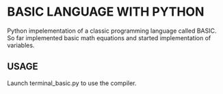# BASIC LANGUAGE WITH PYTHON
Python impelementation of a classic programming language called BASIC.
So far implemented basic math equations and started implementation of variables.

## USAGE
Launch terminal_basic.py to use the compiler.
